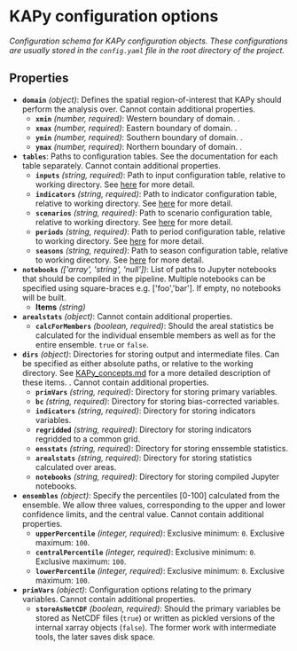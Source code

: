 # KAPy configuration options

*Configuration schema for KAPy configuration objects. These configurations are usually stored in the `config.yaml` file in the root directory of the project.*

## Properties

- **`domain`** *(object)*: Defines the spatial region-of-interest that KAPy should perform the analysis over. Cannot contain additional properties.
  - **`xmin`** *(number, required)*: Western boundary of domain. .
  - **`xmax`** *(number, required)*: Eastern boundary of domain. .
  - **`ymin`** *(number, required)*: Southern boundary of domain. .
  - **`ymax`** *(number, required)*: Northern boundary of domain. .
- **`tables`**: Paths to configuration tables. See the documentation for each table separately. Cannot contain additional properties.
  - **`inputs`** *(string, required)*: Path to input configuration table, relative to working directory. See [here](inputs.md) for more detail.
  - **`indicators`** *(string, required)*: Path to indicator configuration table, relative to working directory. See [here](indicators.md) for more detail.
  - **`scenarios`** *(string, required)*: Path to scenario configuration table, relative to working directory. See [here](scenarios.md) for more detail.
  - **`periods`** *(string, required)*: Path to period configuration table, relative to working directory. See [here](periods.md) for more detail.
  - **`seasons`** *(string, required)*: Path to season configuration table, relative to working directory. See [here](seasons.md) for more detail.
- **`notebooks`** *(['array', 'string', 'null'])*: List of paths to Jupyter notebooks that should be compiled in the pipeline. Multiple notebooks can be specified using square-braces e.g. ['foo','bar']. If empty, no notebooks will be built.
  - **Items** *(string)*
- **`arealstats`** *(object)*: Cannot contain additional properties.
  - **`calcForMembers`** *(boolean, required)*: Should the areal statistics be calculated for the individual ensemble members as well as for the entire ensemble. `true` or `false`.
- **`dirs`** *(object)*: Directories for storing output and intermediate files. Can be specified as either absolute paths, or relative to the working directory. See [KAPy_concepts.md](../KAPy_concepts.md) for a more detailed description of these items. . Cannot contain additional properties.
  - **`primVars`** *(string, required)*: Directory for storing primary variables.
  - **`bc`** *(string, required)*: Directory for storing bias-corrected variables.
  - **`indicators`** *(string, required)*: Directory for storing indicators variables.
  - **`regridded`** *(string, required)*: Directory for storing indicators regridded to a common grid.
  - **`ensstats`** *(string, required)*: Directory for storing enssemble statistics.
  - **`arealstats`** *(string, required)*: Directory for storing statistics calculated over areas.
  - **`notebooks`** *(string, required)*: Directory for storing compiled Jupyter notebooks.
- **`ensembles`** *(object)*: Specify the percentiles [0-100] calculated from the ensemble. We allow three values, corresponding to the upper and lower confidence limits, and the central value. Cannot contain additional properties.
  - **`upperPercentile`** *(integer, required)*: Exclusive minimum: `0`. Exclusive maximum: `100`.
  - **`centralPercentile`** *(integer, required)*: Exclusive minimum: `0`. Exclusive maximum: `100`.
  - **`lowerPercentile`** *(integer, required)*: Exclusive minimum: `0`. Exclusive maximum: `100`.
- **`primVars`** *(object)*: Configuration options relating to the primary variables. Cannot contain additional properties.
  - **`storeAsNetCDF`** *(boolean, required)*: Should the primary variables be stored as NetCDF files (`true`) or written as pickled versions of the internal xarray objects (`false`). The former work with intermediate tools, the later saves disk space.
